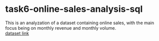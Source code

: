 # task6-online-sales-analysis-sql
This is an analyzation of a dataset containing online sales, with the main focus being on monthly revenue and monthly volume.
<br>
[dataset link](https://www.kaggle.com/code/manarmohamed24/online-sales/input)
